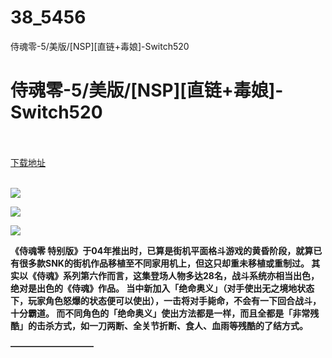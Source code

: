 # 38_5456
侍魂零-5/美版/[NSP][直链+毒娘]-Switch520
# 侍魂零-5/美版/[NSP][直链+毒娘]-Switch520
 <br/></br>
[下载地址](https://www.switch520.cc/article/5456 "下载地址")
<br/></br>

<p><span><strong><img src="https://ae01.alicdn.com/kf/Udd58a92d78f644efbc84bdcfff2d5985S.jpg"></strong></span></p>
<p><span><strong><img src="https://ae01.alicdn.com/kf/U4fead57f45594b18a63308b058e357df7.jpg"></strong></span></p>
<p><span><strong><img src="https://ae01.alicdn.com/kf/U5606eca31c614ee9a16f7ff871ea8224x.jpg"></strong></span></p>
<p><span><strong>《侍魂零 特别版》于04年推出时，已算是街机平面格斗游戏的黄昏阶段，就算已有很多款SNK的街机作品移植至不同家用机上，但这只却重未移植或重制过。 其实以《侍魂》系列第六作而言，这集登场人物多达28名，战斗系统亦相当出色，绝对是出色的《侍魂》作品。 当中新加入「绝命奥义」（对手使出无之境地状态下，玩家角色怒爆的状态便可以使出），一击将对手毙命，不会有一下回合战斗，十分霸道。 而不同角色的「绝命奥义」使出方法都是一样，而且全都是「非常残酷」的击杀方式，如一刀两断、全关节折断、食人、血雨等残酷的了结方式。</strong></span></p>
<p><span><strong>—————————–</strong></span></p>
